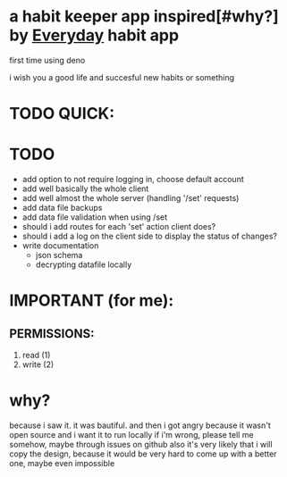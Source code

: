 # a habit keeper app inspired[#why?] by [Everyday](https://everyday.app) habit app

first time using deno

i wish you a good life and succesful new habits or something

# TODO QUICK:

# TODO
- add option to not require logging in, choose default account
- add well basically the whole client
- add well almost the whole server (handling '/set' requests)
- add data file backups
- add data file validation when using /set
- should i add routes for each 'set' action client does?
- should i add a log on the client side to display the status of changes?
- write documentation
    - json schema
    - decrypting datafile locally

# IMPORTANT (for me):
## PERMISSIONS:
1. read (1)
2. write (2)

# why?
because i saw it. it was bautiful. and then i got angry because it wasn't open source and i want it to run locally
if i'm wrong, please tell me somehow, maybe through issues on github
also it's very likely that i will copy the design, because it would be very hard to come up with a better one, maybe even impossible
